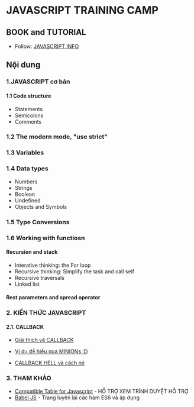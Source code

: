 # JAVASCRIPT TRAINING CAMP

## BOOK and TUTORIAL

* Follow: [JAVASCRIPT INFO](https://javascript.info/)


## Nội dung

### 1.JAVASCRIPT cơ bản

#### 1.1 Code structure

* Statements
* Semicolons 
* Comments

### 1.2 The modern mode, "use strict"
### 1.3 Variables
### 1.4 Data types

* Numbers
* Strings
* Boolean
* Undefined
* Objects and Symbols

### 1.5 Type Conversions
### 1.6 Working with functiosn

#### Recursion and stack
* Interative thinking: the For loop
* Recursive thinking: Simplify the task and call self
* Recursive traversals
* Linked list

#### Rest parameters and spread operator



### 2. KIẾN THỨC JAVASCRIPT

#### 2.1. CALLBACK

* [Giải thích về CALLBACK](https://codeburst.io/javascript-what-the-heck-is-a-callback-aba4da2deced)

* [Ví dụ dễ hiểu qua MINIONs :D](https://medium.freecodecamp.org/javascript-callbacks-explained-using-minions-da272f4d9bcd) 

* [CALLBACK HELL và cách né](http://callbackhell.com/)


### 3. THAM KHẢO

* [Compatible Table for Javascript](https://kangax.github.io/compat-table/es6/) - HỖ TRỢ XEM TRÌNH DUYỆT HỖ TRỢ
* [Babel JS](https://babeljs.io/learn-es2015/) - Trang luyện lại các hàm ES6 và áp dụng